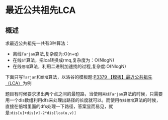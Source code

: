 # 最近公共祖先LCA

## 概述

求最近公共祖先一共有3种算法：

- 离线`Tarjan`算法,复杂度为:O(n+q)
- 在线`ST`算法，把lca转换成rmq,复杂度为：O(NlogN)
- 在线`倍增`算法，利用二进制加速找的过程,复杂度:O(NlogN)

下面只写`Tarjan`和`倍增`算法，以洛谷的模板题:[P3379 【模板】最近公共祖先（LCA）](https://www.luogu.org/problemnew/show/P3379)为例

题目有时候要求求出两个点之间的最短路，当使用`离线Tarjan`算法的时候，只需要用一个dis数组利用dfs来处理出路径的长度就可以。而使用`在线倍增`算法的时候，直接在倍增里面的dfs处理一下路径，答案显而易见，就是:`dis[u]+dis[v]-2*dis[lca(u,v)]`